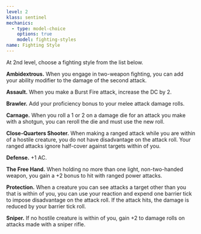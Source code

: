 ```yaml
---
level: 2
klass: sentinel
mechanics:
  - type: model-choice
    options: true
    model: fighting-styles
name: Fighting Style
---
```

At 2nd level, choose a fighting style from the list below.

__Ambidextrous.__ When you engage in two-weapon fighting, you can add your ability modifier to the damage of the second attack.

__Assault.__ When you make a Burst Fire attack, increase the DC by 2.

__Brawler.__ Add your proficiency bonus to your melee attack damage rolls.

__Carnage.__ When you roll a 1 or 2 on a damage die for an attack you make with a shotgun, you can reroll the die and must use the new roll.

__Close-Quarters Shooter.__ When making a ranged attack while you are within <me-distance length="5" /> of a hostile
creature, you do not have disadvantage on the attack roll. Your ranged attacks ignore half-cover against targets within <me-distance length="30" /> of you.

__Defense.__ +1 AC.

__The Free Hand.__ When holding no more than one light, non-two-handed weapon, you gain a +2 bonus to hit with ranged power attacks.

__Protection.__ When a creature you can see attacks a target other than you that is within <me-distance length="5" />
of you, you can use your reaction and expend one barrier tick to impose disadvantage on the attack roll. If the attack
hits, the damage is reduced by your barrier tick roll.

__Sniper.__ If no hostile creature is within <me-distance length="30" /> of you, gain +2 to damage rolls on attacks
made with a sniper rifle.


